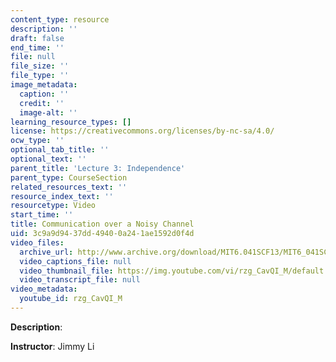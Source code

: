 ```yaml
---
content_type: resource
description: ''
draft: false
end_time: ''
file: null
file_size: ''
file_type: ''
image_metadata:
  caption: ''
  credit: ''
  image-alt: ''
learning_resource_types: []
license: https://creativecommons.org/licenses/by-nc-sa/4.0/
ocw_type: ''
optional_tab_title: ''
optional_text: ''
parent_title: 'Lecture 3: Independence'
parent_type: CourseSection
related_resources_text: ''
resource_index_text: ''
resourcetype: Video
start_time: ''
title: Communication over a Noisy Channel
uid: 3c9a9d94-37dd-4940-0a24-1ae1592d0f4d
video_files:
  archive_url: http://www.archive.org/download/MIT6.041SCF13/MIT6_041SCF13_Noisy_Channel_300k.mp4
  video_captions_file: null
  video_thumbnail_file: https://img.youtube.com/vi/rzg_CavQI_M/default.jpg
  video_transcript_file: null
video_metadata:
  youtube_id: rzg_CavQI_M
---
```

**Description**:

**Instructor**: Jimmy Li